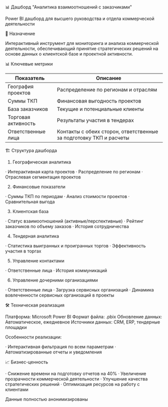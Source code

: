 📊 Дашборд "Аналитика взаимоотношений с заказчиками"

Power BI дашборд для высшего руководства и отдела коммерческой деятельности

🎯 Назначение

Интерактивный инструмент для мониторинга и анализа коммерческой деятельности, обеспечивающий принятие стратегических решений на основе данных о клиентской базе и проектной активности.

📊 Ключевые метрики

| Показатель | Описание |
| ---- | --------- |
| География проектов | Распределение по регионам и отраслям |
| Суммы ТКП | Финансовая выгодность проектов |
| База заказчиков | Текущие и потенциальные клиенты |
| Торговая активность | Результаты участия в тендерах |
| Ответственные лица | Контакты с обеих сторон, ответственные за подготовку ТКП и расчеты |

🏗 Структура дашборда

1. Географическая аналитика

· Интерактивная карта проектов
· Распределение по регионам
· Отраслевая сегментация проектов

2. Финансовые показатели

· Суммы ТКП по периодам
· Анализ стоимости проектов
· Сравнительная выгода

3. Клиентская база

· Статус взаимоотношений (активные/перспективные)
· Рейтинг заказчиков по объему заказов
· История сотрудничества

4. Тендерная аналитика

· Статистика выигранных и проигранных торгов
· Эффективность участия в торгах

5. Управление контактами

· Ответственные лица
· История коммуникаций

6. Управление дочерними организациями

· Ответственные лица
· Загрузка сервисных организаций
· Динамика вовлеченности сервисных организаций в проекты

🛠 Техническая реализация

Платформа: Microsoft Power BI
Формат файла: .pbix
Обновление данных: Автоматическое, ежедневное
Источники данных: CRM, ERP, тендерные площадки

Особенности реализации:

· Интерактивная фильтрация по всем параметрам
· Автоматизированные отчеты и уведомления

📈 Бизнес-ценность

· Снижение времени на подготовку отчетов на 40%
· Увеличение прозрачности коммерческой деятельности
· Улучшение качества стратегических решений
· Оптимизация ресурсов на работу с клиентами

Данные полностью анонимизированы
